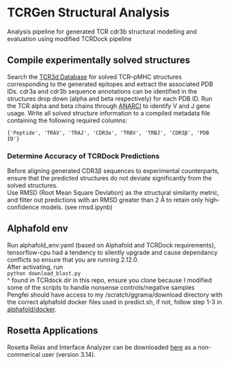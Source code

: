 # TCRGen Structural Analysis
Analysis pipeline for generated TCR cdr3b structural modelling and evaluation using modified TCRDock pipeline

## Compile experimentally solved structures
Search the [TCR3d Database](https://tcr3d.ibbr.umd.edu/mhc1_chains) for solved TCR–pMHC structures corresponding to the generated epitopes and extract the associated PDB IDs. cdr3a and cdr3b sequence annotations can be identified in the structures drop down (alpha and beta respectively) for each PDB ID.
Run the TCR alpha and beta chains through [ANARCI](https://opig.stats.ox.ac.uk/webapps/sabdab-sabpred/sabpred/anarci/) to identify V and J gene usage.
Write all solved structure information to a compiled metadata file containing the following required columns:

`{'Peptide', 'TRAV', 'TRAJ', 'CDR3α', 'TRBV', 'TRBJ', 'CDR3β', 'PDB ID'}`

### Determine Accuracy of TCRDock Predictions

Before aligning generated CDR3β sequences to experimental counterparts, ensure that the predicted structures do not deviate significantly from the solved structures.  
Use RMSD (Root Mean Square Deviation) as the structural similarity metric, and filter out predictions with an RMSD greater than 2 Å to retain only high-confidence models. (see rmsd.ipynb)

## Alphafold env
Run alphafold_env.yaml (based on Alphafold and TCRDock requirements), tensorflow-cpu had a tendency to silently upgrade and cause dependancy conflicts so ensure that you are running 2.12.0.   
After activating, run  
`python download_blast.py`  
^ found in TCRdock dir in this repo, ensure you clone because I modified some of the scripts to handle nonsense controls/negative samples  
Pengfei should have access to my /scratch/ggrama/download directory with the correct alphafold docker files used in predict.sh, if not, follow step 1-3 in [alphafold/docker](https://github.com/google-deepmind/alphafold/blob/main/README.md). 

## Rosetta Applications
Rosetta Relax and Interface Analyzer can be downloaded [here](https://rosettacommons.org/software/download/) as a non-commerical user (version 3.14).  
